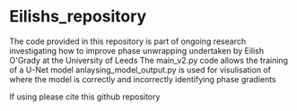 # Eilishs_repository

The code provided in this repository is part of ongoing research investigating how to improve phase unwrapping undertaken by Eilish O'Grady at the University of Leeds
The main_v2.py code allows the training of a U-Net model
anlaysing_model_output.py is used for visulisation of where the model is correctly and incorrectly identifying phase gradients

If using please cite this github repository
